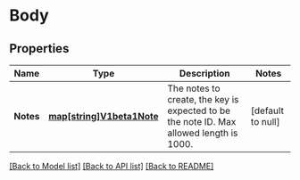 # Body

## Properties
Name | Type | Description | Notes
------------ | ------------- | ------------- | -------------
**Notes** | [**map[string]V1beta1Note**](v1beta1Note.md) | The notes to create, the key is expected to be the note ID. Max allowed length is 1000. | [default to null]

[[Back to Model list]](../README.md#documentation-for-models) [[Back to API list]](../README.md#documentation-for-api-endpoints) [[Back to README]](../README.md)


